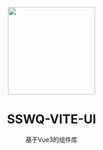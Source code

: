 <p align="center">
<img src="https://github.com/smarty-team/smarty-admin/blob/main/assets/logo.jpeg" style="width:200px;" />
</p>

<h1 align="center">SSWQ-VITE-UI</h1>

<p align="center">
基于Vue3的组件库
</p>